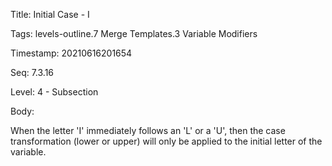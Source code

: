 Title:  Initial Case - I

Tags:   levels-outline.7 Merge Templates.3 Variable Modifiers

Timestamp: 20210616201654

Seq:    7.3.16

Level:  4 - Subsection

Body: 

When the letter 'I' immediately follows an 'L' or a 'U', then the case transformation (lower or upper) will only be applied to the initial letter of the variable.

